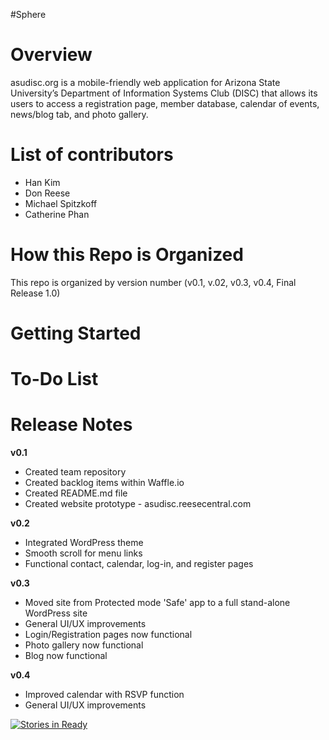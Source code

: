 #Sphere

# Overview
asudisc.org is a mobile-friendly web application for Arizona State University’s Department of Information Systems Club (DISC) that allows its users to access a registration page, member database, calendar of events, news/blog tab, and photo gallery.  

# List of contributors
 * Han Kim
 * Don Reese
 * Michael Spitzkoff
 * Catherine Phan

# How this Repo is Organized
This repo is organized by version number (v0.1, v.02, v0.3, v0.4, Final Release 1.0) 

# Getting Started

# To-Do List

# Release Notes
**v0.1**
 * Created team repository
 * Created backlog items within Waffle.io
 * Created README.md file
 * Created website prototype - asudisc.reesecentral.com

**v0.2**
 * Integrated WordPress theme
 * Smooth scroll for menu links
 * Functional contact, calendar, log-in, and register pages

**v0.3**
 * Moved site from Protected mode 'Safe' app to a full stand-alone WordPress site
 * General UI/UX improvements
 * Login/Registration pages now functional
 * Photo gallery now functional
 * Blog now functional
 
**v0.4**
 * Improved calendar with RSVP function
 * General UI/UX improvements

 
[![Stories in Ready](https://badge.waffle.io/asu-cis-capstone/sphere.png?label=ready&title=Ready)](https://waffle.io/asu-cis-capstone/sphere)

